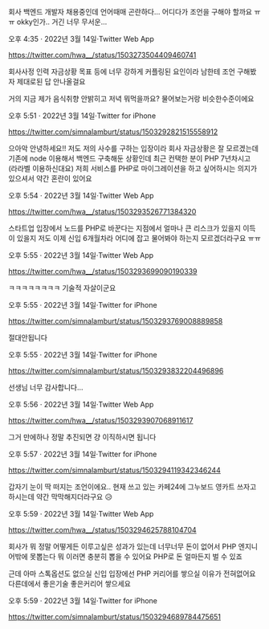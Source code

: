 회사 백엔드 개발자 채용중인데 언어때매 곤란하다... 어디다가 조언을 구해야 할까요 ㅠㅠ okky인가.. 거긴 너무 무서운...

오후 4:35 · 2022년 3월 14일·Twitter Web App

https://twitter.com/hwa__/status/1503273504409460741

회사사정 인력 자금상황 목표 등에 너무 강하게 커플링된 요인이라 남한테 조언 구해봤자 제대로된 답 안나올걸요

거의 지금 제가 음식취향 안밝히고 저녁 뭐먹을까요? 물어보는거랑 비슷한수준이에요

오후 5:51 · 2022년 3월 14일·Twitter for iPhone

https://twitter.com/simnalamburt/status/1503292821515558912

으아악 안녕하세요!! 저도 저의 사수를 구하는 입장이라 회사 자금상황은 잘 모르겠는데 기존에 node 이용해서 백엔드 구축해둔 상황인데 최근 컨택한 분이 PHP 7년차시고 (라라벨 이용하신대요) 저희 서비스를 PHP로 마이그레이션을 하고 싶어하시는 의지가 있으셔서 약간 혼란이 있어요

오후 5:54 · 2022년 3월 14일·Twitter Web App

https://twitter.com/hwa__/status/1503293526771384320

스타트업 입장에서 노드를 PHP로 바꾼다는 지점에서 얼마나 큰 리스크가 있을지 이득이 있을지 저도 이제 신입 6개월차라 어디에 잡고 물어봐야 하는지 모르겠더라구요 ㅠㅠ

오후 5:55 · 2022년 3월 14일·Twitter Web App

https://twitter.com/hwa__/status/1503293699090190339

ㅋㅋㅋㅋㅋㅋㅋㅋ 기술적 자살이군요

오후 5:55 · 2022년 3월 14일·Twitter for iPhone

https://twitter.com/simnalamburt/status/1503293769008889858

절대안됩니다

오후 5:55 · 2022년 3월 14일·Twitter for iPhone

https://twitter.com/simnalamburt/status/1503293832204496896

선생님 너무 감사합니다...

오후 5:56 · 2022년 3월 14일·Twitter Web App

https://twitter.com/hwa__/status/1503293907068911617

그거 만에하나 정말 추진되면 걍 이직하시면 됩니다

오후 5:57 · 2022년 3월 14일·Twitter for iPhone

https://twitter.com/simnalamburt/status/1503294119342346244

갑자기 눈이 딱 떠지는 조언이에요.. 현재 쓰고 있는 카페24에 그누보드 영카트 쓰자고 하시는데 약간 막막해지더라구요 😥

오후 5:59 · 2022년 3월 14일·Twitter Web App

https://twitter.com/hwa__/status/1503294625788104704

회사가 뭐 정말 어떻게든 이루고싶은 성과가 있는데 너무너무 돈이 없어서 PHP 엔지니어밖에 못뽑는다 뭐 이러면 충분히 뽑을 수 있어요 PHP로 돈 얼마든지 벌 수 있죠

근데 아마 스톡옵션도 없으실 신입 입장에선 PHP 커리어를 쌓으실 이유가 전혀없어요 다른데에서 좋은기술 좋은커리어 쌓으세요

오후 5:59 · 2022년 3월 14일·Twitter for iPhone

https://twitter.com/simnalamburt/status/1503294689784475651

